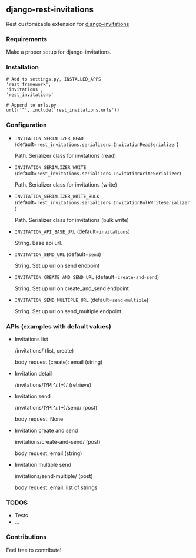 ## django-rest-invitations

Rest customizable extension for [django-invitations](https://github.com/bee-keeper/django-invitations)


### Requirements

Make a proper setup for django-invitations.


### Installation

```
# Add to settings.py, INSTALLED_APPS
'rest_framework',
'invitations',
'rest_invitations'

# Append to urls.py
url(r'^', include('rest_invitations.urls'))
```

### Configuration

*   `INVITATION_SERIALIZER_READ` (default=`rest_invitations.serializers.InvitationReadSerializer`)

    Path. Serializer class for invitations (read)

*   `INVITATION_SERIALIZER_WRITE` (default=`rest_invitations.serializers.InvitationWriteSerializer`)

    Path. Serializer class for invitations (write)

*   `INVITATION_SERIALIZER_WRITE_BULK` (default=`rest_invitations.serializers.InvitationBulkWriteSerializer`)

    Path. Serializer class for invitations (bulk write)

*   `INVITATION_API_BASE_URL` (default=`invitations`)

    String. Base api url.

*   `INVITATION_SEND_URL` (default=`send`)

    String. Set up url on send endpoint

*   `INVITATION_CREATE_AND_SEND_URL` (default=`create-and-send`)

    String. Set up url on create_and_send endpoint

*   `INVITATION_SEND_MULTIPLE_URL` (default=`send-multiple`)

    String. Set up url on send_multiple endpoint


### APIs (examples with default values)

*   Invitations list

    /invitations/ (list, create)

    body request (create): email (string)

*   Invitation detail

    /invitations/(?P<pk>[^/.]+)/ (retrieve)

*   Invitation send

    /invitations/(?P<pk>[^/.]+)/send/ (post)

    body request: None

*   Invitation create and send

    invitations/create-and-send/ (post)

    body request: email (string)

*   Invitation multiple send

    invitations/send-multiple/ (post)

    body request: email: list of strings


### TODOS

* Tests
* ...


### Contributions

Feel free to contribute!
